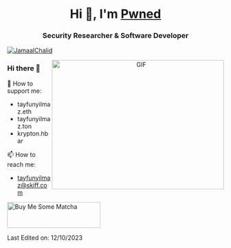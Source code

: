 <h1 align="center">Hi 👋, I'm <a href="https://tayfunyil.github.io" target="blank">
Pwned</a></h1>
<h3 align="center">Security Researcher & Software Developer</h3>


<p align="left"> <a href="https://twitter.com/JamaalChalid" target="blank"><img src="https://img.shields.io/twitter/follow/JamaalChalid?logo=twitter&style=for-the-badge" alt="JamaalChalid" /></a> </p>

<a target="_blank" align="center">
  <img align="right" top="500" height="300" width="400" alt="GIF" src="https://media.giphy.com/media/SWoSkN6DxTszqIKEqv/giphy.gif">
</a>

### Hi there 👋

💸 How to support me:
- tayfunyilmaz.eth
- tayfunyilmaz.ton
- krypton.hbar 
  
📫 How to reach me:
- tayfunyilmaz@skiff.com

<a href="https://www.buymeacoffee.com/pwned" target="_blank"><img src="https://cdn.buymeacoffee.com/buttons/v2/default-green.png" alt="Buy Me Some Matcha" style="height: 60px !important;width: 217px !important;" ></a>

Last Edited on: 12/10/2023
